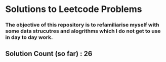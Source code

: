 # Solutions to Leetcode Problems

### The objective of this repository is to refamiliarise myself with some data strucutres and alogrithms which I do not get to use in day to day work. 


## Solution Count (so far) : 26
